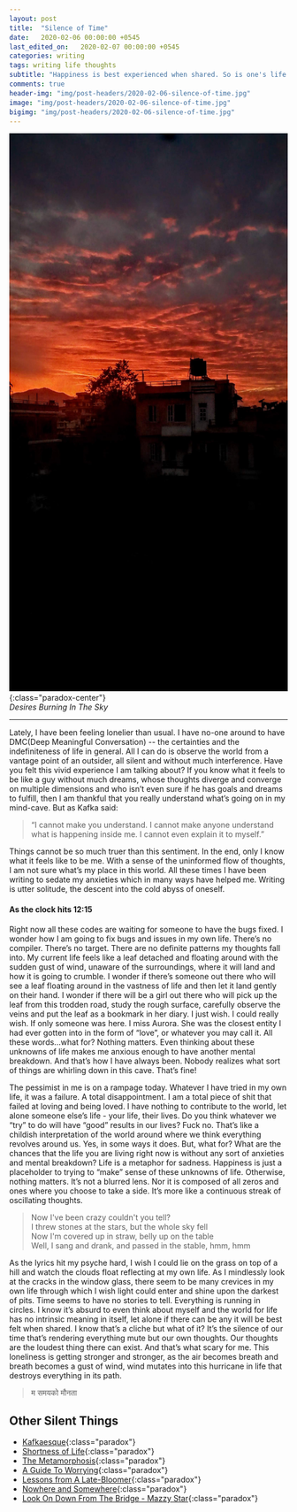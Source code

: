 ```yaml
---
layout: post
title:  "Silence of Time"
date:   2020-02-06 00:00:00 +0545
last_edited_on:   2020-02-07 00:00:00 +0545
categories: writing
tags: writing life thoughts
subtitle: "Happiness is best experienced when shared. So is one's life and memories!"
comments: true
header-img: "img/post-headers/2020-02-06-silence-of-time.jpg"
image: "img/post-headers/2020-02-06-silence-of-time.jpg"
bigimg: "img/post-headers/2020-02-06-silence-of-time.jpg"
---
```


![Desires Burning In The Sky](/img/post-headers/2020-02-06-silence-of-time.jpg){:class="paradox-center"}  
*Desires Burning In The Sky* 

<hr/>


Lately, I have been feeling lonelier than usual. I have no-one around to have DMC(Deep Meaningful Conversation) -- the certainties and the indefiniteness of life in general. All I can do is observe the world from a vantage point of an outsider, all silent and without much interference. Have you felt this vivid experience I am talking about? If you know what it feels to be like a guy without much dreams, whose thoughts diverge and converge on multiple dimensions and who isn’t even sure if he has goals and dreams to fulfill, then I am thankful that you really understand what’s going on in my mind-cave. But as Kafka said:

> “I cannot make you understand. I cannot make anyone understand what is happening inside me. I cannot even explain it to myself.”  

Things cannot be so much truer than this sentiment. In the end, only I know what it feels like to be me. With a sense of the uninformed flow of thoughts, I am not sure what’s my place in this world. All these times I have been writing to sedate my anxieties which in many ways have helped me. Writing is utter solitude, the descent into the cold abyss of oneself.


#### As the clock hits 12:15
Right now all these codes are waiting for someone to have the bugs fixed. I wonder how I am going to fix bugs and issues in my own life. There’s no compiler. There’s no target. There are no definite patterns my thoughts fall into. My current life feels like a leaf detached and floating around with the sudden gust of wind, unaware of the surroundings, where it will land and how it is going to crumble. I wonder if there’s someone out there who will see a leaf floating around in the vastness of life and then let it land gently on their hand. I wonder if there will be a girl out there who will pick up the leaf from this trodden road, study the rough surface, carefully observe the veins and put the leaf as a bookmark in her diary. I just wish. I could really wish. If only someone was here. I miss Aurora. She was the closest entity I had ever gotten into in the form of “love”, or whatever you may call it. All these words...what for? Nothing matters. Even thinking about  these unknowns of life makes me anxious enough to have another mental breakdown. And that’s how I have always been. Nobody realizes what sort of things are whirling down in this cave. That’s fine!



The pessimist in me is on a rampage today. Whatever I have tried in my own life, it was a failure. A total disappointment. I am a total piece of shit that failed at loving and being loved. I have nothing to contribute to the world, let alone someone else’s life - your life, their lives. Do you think whatever we “try” to do will have “good” results in our lives? Fuck no. That’s like a childish interpretation of the world around where we think everything revolves around us. Yes, in some ways it does. But, what for? What are the chances that the life you are living right now is without any sort of anxieties and mental breakdown? Life is a metaphor for sadness. Happiness is just a placeholder to trying to “make” sense of these unknowns of life. Otherwise, nothing matters. It’s not a blurred lens. Nor it is composed of all zeros and ones where you choose to take a side. It’s more like a continuous streak of oscillating thoughts.


> Now I've been crazy couldn't you tell?  
> I threw stones at the stars, but the whole sky fell  
> Now I'm covered up in straw, belly up on the table  
> Well, I sang and drank, and passed in the stable, hmm, hmm  

As the lyrics hit my psyche hard, I wish I could lie on the grass on top of a hill and watch the clouds float reflecting at my own life. As I mindlessly look at the cracks in the window glass, there seem to be many crevices in my own life through which I wish light could enter and shine upon the darkest of pits. Time seems to have no stories to tell. Everything is running in circles. I know it’s absurd to even think about myself and the world for life has no intrinsic meaning in itself, let alone if there can be any it will be best felt when shared. I know that’s a cliche but what of it? It’s the silence of our time that’s rendering everything mute but our own thoughts. Our thoughts are the loudest thing there can exist. And that’s what scary for me. This loneliness is getting stronger and stronger, as the air becomes breath and breath becomes a gust of wind, wind mutates into this hurricane in life that destroys everything in its path.

> म समयको मौनता

## Other Silent Things
- [Kafkaesque](/writing/kafkaesque.html){:class="paradox"}
- [Shortness of Life](https://tim.blog/2009/04/24/on-the-shortness-of-life-an-introduction-to-seneca/){:class="paradox"}
- [The Metamorphosis](https://www.goodreads.com/book/show/485894.The_Metamorphosis){:class="paradox"}
- [A Guide To Worrying](https://www.youtube.com/watch?v=k5RH3BdXDOY){:class="paradox"}
- [Lessons from A Late-Bloomer](https://medium.com/@Steven_Z/late-bloomers-fece788db69b){:class="paradox"}
- [Nowhere and Somewhere](/writing/nowhere-somewhere.html){:class="paradox"}
- [Look On Down From The Bridge - Mazzy Star](https://www.youtube.com/watch?v=g41FFmNU66U){:class="paradox"}
